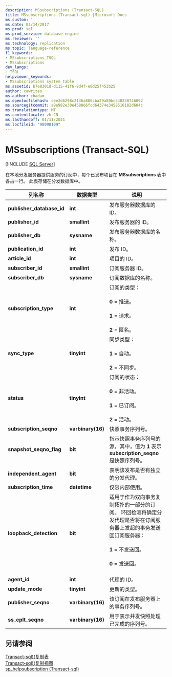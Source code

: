```yaml
---
description: MSsubscriptions (Transact-SQL)
title: MSsubscriptions (Transact-sql) |Microsoft Docs
ms.custom: ''
ms.date: 03/14/2017
ms.prod: sql
ms.prod_service: database-engine
ms.reviewer: ''
ms.technology: replication
ms.topic: language-reference
f1_keywords:
- MSsubscriptions_TSQL
- MSsubscriptions
dev_langs:
- TSQL
helpviewer_keywords:
- MSsubscriptions system table
ms.assetid: b7e8301d-d115-41f6-8d4f-e0d25f453b25
author: cawrites
ms.author: chadam
ms.openlocfilehash: cee2d6298c2136a886cba29a89bc540230746092
ms.sourcegitcommit: a9e982e30e458866fcd64374e3458516182d604c
ms.translationtype: MT
ms.contentlocale: zh-CN
ms.lasthandoff: 01/11/2021
ms.locfileid: "98098109"
---
```

# <a name="mssubscriptions-transact-sql"></a>MSsubscriptions (Transact-SQL)
[!INCLUDE [SQL Server](../../includes/applies-to-version/sqlserver.md)]

  在本地分发服务器提供服务的订阅中，每个已发布项目在 **MSsubscriptions** 表中各占一行。 此表存储在分发数据库中。  
  
|列名称|数据类型|说明|  
|-----------------|---------------|-----------------|  
|**publisher_database_id**|**int**|发布服务器数据库的 ID。|  
|**publisher_id**|**smallint**|发布服务器的 ID。|  
|**publisher_db**|**sysname**|发布服务器数据库的名称。|  
|**publication_id**|**int**|发布 ID。|  
|**article_id**|**int**|项目的 ID。|  
|**subscriber_id**|**smallint**|订阅服务器 ID。|  
|**subscriber_db**|**sysname**|订阅数据库的名称。|  
|**subscription_type**|**int**|订阅的类型：<br /><br /> **0** = 推送。<br /><br /> **1** = 请求。<br /><br /> **2** = 匿名。|  
|**sync_type**|**tinyint**|同步类型：<br /><br /> **1** = 自动。<br /><br /> **2** = 不同步。|  
|**status**|**tinyint**|订阅的状态：<br /><br /> **0** = 非活动。<br /><br /> **1** = 已订阅。<br /><br /> **2** = 活动。|  
|**subscription_seqno**|**varbinary(16)**|快照事务序列号。|  
|**snapshot_seqno_flag**|**bit**|指示快照事务序列号的源，其中，值为 **1** 表示 **subscription_seqno** 是快照序列号。|  
|**independent_agent**|**bit**|表明该发布是否有独立的分发代理。|  
|**subscription_time**|**datetime**|仅限内部使用。|  
|**loopback_detection**|**bit**|适用于作为双向事务复制拓扑的一部分的订阅。 环回检测将确定分发代理是否将在订阅服务器上发起的事务发送回订阅服务器：<br /><br /> **1** = 不发送回。<br /><br /> **0** = 发送回。<br /><br />|  
|**agent_id**|**int**|代理的 ID。|  
|**update_mode**|**tinyint**|更新的类型。|  
|**publisher_seqno**|**varbinary(16)**|该订阅在发布服务器上的事务序列号。|  
|**ss_cplt_seqno**|**varbinary(16)**|用于表示并发快照处理已完成的序列号。|  
  
## <a name="see-also"></a>另请参阅  
 [Transact-sql&#41;&#40;复制表 ](../../relational-databases/system-tables/replication-tables-transact-sql.md)   
 [Transact-sql&#41;&#40;复制视图 ](../../relational-databases/system-views/replication-views-transact-sql.md)   
 [sp_helpsubscription &#40;Transact-sql&#41;](../../relational-databases/system-stored-procedures/sp-helpsubscription-transact-sql.md)  
  
  
